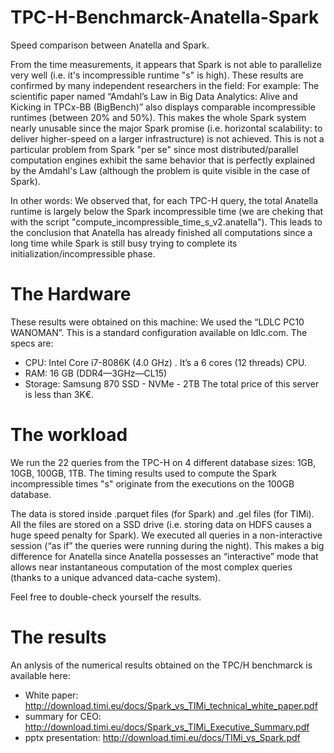 TPC-H-Benchmarck-Anatella-Spark
===============================
Speed comparison between Anatella and Spark.

From the time measurements, it appears that Spark is not able to parallelize very well (i.e. it's incompressible runtime "s" is high). These results are confirmed by many independent researchers in the field: For example: The scientific paper named “Amdahl’s Law in Big Data Analytics: Alive and Kicking in TPCx-BB (BigBench)” also displays comparable incompressible runtimes (between 20% and 50%). This makes the whole Spark system nearly unusable since the major Spark promise (i.e. horizontal scalability: to deliver higher-speed on a larger infrastructure) is not achieved. This is not a particular problem from Spark "per se" since most distributed/parallel computation engines exhibit the same behavior that is perfectly explained by the Amdahl's Law (although the problem is quite visible in the case of Spark).

In other words: We observed that, for each TPC-H query, the total Anatella runtime is largely below the Spark incompressible time (we are cheking that with the script "compute_incompressible_time_s_v2.anatella"). This leads to the conclusion that Anatella has already finished all computations since a long time while Spark is still busy trying to complete its initialization/incompressible phase. 

The Hardware
============
These results were obtained on this machine: We used the “LDLC PC10 WANOMAN”. 
This is a standard configuration available on ldlc.com. The specs are:
* CPU: Intel Core i7-8086K (4.0 GHz) . It’s a 6 cores (12 threads) CPU.
* RAM: 16 GB (DDR4—3GHz—CL15)
* Storage: Samsung 870 SSD - NVMe - 2TB
The total price of this server is less than 3K€. 

The workload
============
We run the 22 queries from the TPC-H on 4 different database sizes: 1GB, 10GB, 100GB, 1TB.
The timing results used to compute the Spark incompressible times "s" originate from the executions on the 100GB database.

The data is stored inside .parquet files (for Spark) and .gel files (for TIMi). All the files are stored on a SSD drive (i.e. storing data on HDFS causes a huge speed penalty for Spark). We executed all queries in a non-interactive session (“as if” the queries were running during the night). This makes a big difference for Anatella since Anatella possesses an “interactive” mode that allows near instantaneous computation of the most complex queries (thanks to a unique advanced data-cache system).

Feel free to double-check yourself the results.

The results
===========
An anlysis of the numerical results obtained on the TPC/H benchmarck is available here:
* White paper:           http://download.timi.eu/docs/Spark_vs_TIMi_technical_white_paper.pdf
* summary for CEO:       http://download.timi.eu/docs/Spark_vs_TIMi_Executive_Summary.pdf
* pptx presentation:     http://download.timi.eu/docs/TIMi_vs_Spark.pdf


